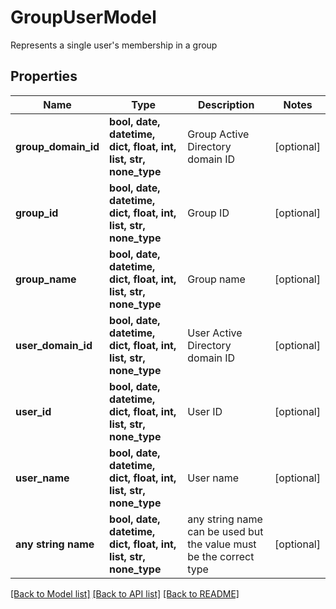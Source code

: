 # GroupUserModel

Represents a single user's membership in a group

## Properties
Name | Type | Description | Notes
------------ | ------------- | ------------- | -------------
**group_domain_id** | **bool, date, datetime, dict, float, int, list, str, none_type** | Group Active Directory domain ID | [optional] 
**group_id** | **bool, date, datetime, dict, float, int, list, str, none_type** | Group ID | [optional] 
**group_name** | **bool, date, datetime, dict, float, int, list, str, none_type** | Group name | [optional] 
**user_domain_id** | **bool, date, datetime, dict, float, int, list, str, none_type** | User Active Directory domain ID | [optional] 
**user_id** | **bool, date, datetime, dict, float, int, list, str, none_type** | User ID | [optional] 
**user_name** | **bool, date, datetime, dict, float, int, list, str, none_type** | User name | [optional] 
**any string name** | **bool, date, datetime, dict, float, int, list, str, none_type** | any string name can be used but the value must be the correct type | [optional]

[[Back to Model list]](../README.md#documentation-for-models) [[Back to API list]](../README.md#documentation-for-api-endpoints) [[Back to README]](../README.md)


